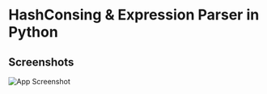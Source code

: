
# HashConsing & Expression Parser in Python



## Screenshots

![App Screenshot]([https://via.placeholder.com/468x300?text=App+Screenshot+Here](https://course-description.ir/hc.png))
